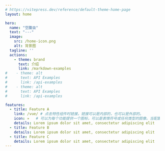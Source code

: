 ```yaml
---
# https://vitepress.dev/reference/default-theme-home-page
layout: home

hero:
  name: "空腹虫"
  text: "---"
  image:
    src: /home-icon.png
    alt: 背景图
  tagline: ''
  actions:
    - theme: brand
      text: 介绍
      link: /markdown-examples
#    - theme: alt
#      text: API Examples
#      link: /api-examples
#    - theme: alt
#      text: API Examples
#      link: /api-examples

features:
  - title: Feature A
    link: /vue/ # 点击特性组件时链接。链接可以是内部的，也可以是外部的。
    icon: ✈️   # 可以为每个功能提供一个图标，可以是表情符号或任何类型的图像。当配置的图标是图像（svg、png、jpeg...）时，您必须为图标提供适当的宽度和高度
    details: Lorem ipsum dolor sit amet, consectetur adipiscing elit
  - title: Feature B
    details: Lorem ipsum dolor sit amet, consectetur adipiscing elit
  - title: Feature C
    details: Lorem ipsum dolor sit amet, consectetur adipiscing elit
---
```



